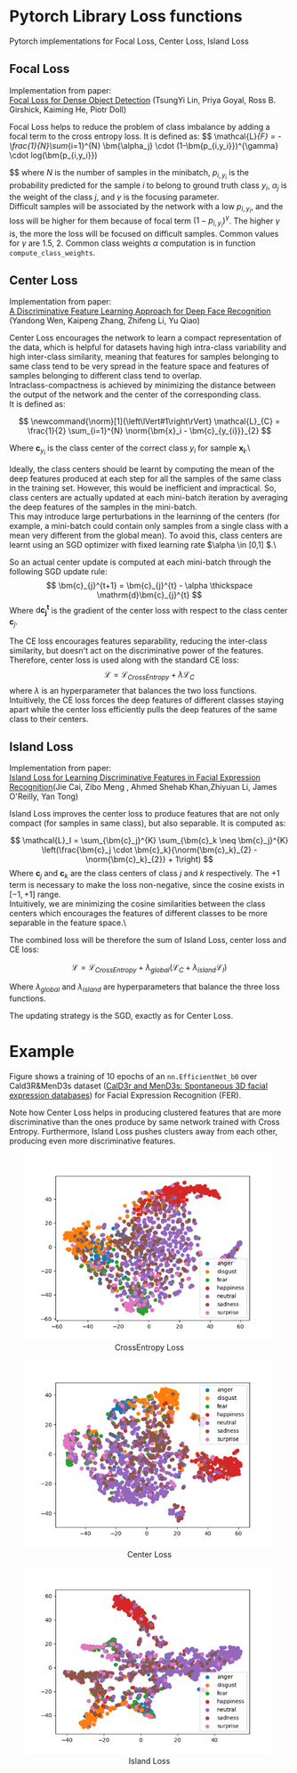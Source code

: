<!--v1.0-->
# Pytorch Library Loss functions 
Pytorch implementations for Focal Loss, Center Loss, Island Loss

## Focal Loss 
Implementation from paper:\
[Focal Loss for Dense Object Detection](http://arxiv.org/abs/1708.02002) (TsungYi Lin, Priya Goyal, Ross B. Girshick, Kaiming He, Piotr Doll)

Focal Loss helps to reduce the problem of class imbalance by adding a focal term to the cross entropy loss. It is defined as:
$$
    \mathcal{L}_{F} = -\frac{1}{N}\sum_{i=1}^{N} \bm{\alpha_j} \cdot (1-\bm{p_{i,y_i}})^{\gamma} \cdot log(\bm{p_{i,y_i}}) 

$$
where $N$ is the number of samples in the minibatch, $p_{i, y_i}$ is the probability predicted for the sample $i$ to belong to ground truth class $y_i$, $\alpha_j$ is the weight of the class $j$, and $\gamma$ is the focusing parameter.  
Difficult samples will be associated by the network with a low $p_{i,y_i}$, and the loss will be higher for them because of focal term $(1- p_{i,y_i})^\gamma$. The higher $\gamma$ is, the more the loss will be focused on difficult samples.
Common values for $\gamma$ are 1.5, 2. Common class weights $\alpha$ computation is in function `compute_class_weights`.

## Center Loss
Implementation from paper:\
[A Discriminative Feature Learning Approach for Deep Face Recognition](https://api.semanticscholar.org/CorpusID:4711865) (Yandong Wen, Kaipeng Zhang, Zhifeng Li, Yu Qiao)



Center Loss encourages the network to learn a compact representation of the data, which is helpful for datasets having high intra-class variability and high inter-class similarity, meaning that features for samples belonging to same class tend to be very spread in the feature space and features of samples belonging to different class tend to overlap.\
Intraclass-compactness is achieved by minimizing the distance between the output of the network and the center of the corresponding class.\
It is defined as:

$$
\newcommand{\norm}[1]{\left\lVert#1\right\rVert}
    \mathcal{L}_{C} = \frac{1}{2} \sum_{i=1}^{N} \norm{\bm{x}_i - \bm{c}_{y_{i}}}_{2}
$$

Where $\bm{c}_{y_{i}}$ is the class center of the correct class $y_i$ for sample $\bm{x_i}$.\

Ideally, the class centers should be learnt by computing the mean of the deep features produced at each step for all the samples of the same class in the training set. However, this would be inefficient and impractical. So, class centers are actually updated at each mini-batch iteration by averaging the deep features of the samples in the mini-batch.\
 This may introduce large perturbations in the learninng of the centers (for example, a mini-batch could contain only samples from a single class with a mean very different from the global mean). To avoid this, class centers are learnt using an SGD optimizer with fixed learning rate $\alpha \in [0,1] $.\

So an actual center update is computed at each mini-batch through the following SGD update rule:
$$
    \bm{c}_{j}^{t+1} = \bm{c}_{j}^{t} - \alpha \thickspace \mathrm{d}\bm{c}_{j}^{t}
$$
Where $\mathrm{d}\bm{c_{j}^{t}}$ is the gradient of the center loss with respect to the class center $\bm{c}_{j}$.

The CE loss encourages features separability, reducing the inter-class similarity, but doesn't act on the discriminative power of the features. Therefore, center loss is used along with the standard CE loss:
$$
    \mathcal{L} = \mathcal{L}_{CrossEntropy} + \lambda \mathcal{L}_C 
$$
where $\lambda$ is an hyperparameter that balances the two loss functions. Intuitively, the CE loss forces the deep features of different classes staying apart while the center loss efficiently pulls the deep features of the same class to their centers.


## Island Loss
Implementation from paper:\
[Island Loss for Learning Discriminative Features in Facial Expression
                  Recognition](http://arxiv.org/abs/1708.02002)(Jie Cai, Zibo Meng , Ahmed Shehab Khan,Zhiyuan Li, James O'Reilly, Yan Tong)

Island Loss improves the center loss to produce features that are not only compact (for samples in same class), but also separable. It is computed as:

$$
        \mathcal{L}_I = \sum_{\bm{c}_j}^{K} \sum_{\bm{c}_k \neq \bm{c}_j}^{K} \left(\frac{\bm{c}_j \cdot \bm{c}_k}{\norm{\bm{c}_k}_{2} - \norm{\bm{c}_k}_{2}} + 1\right)
$$
Where $\bm{c}_j$ and $\bm{c}_k$ are the class centers of class $j$ and $k$ respectively. The +1 term is necessary to make the loss non-negative, since the cosine exists in $[-1,+1]$ range.\
 Intuitively, we are minimizing the cosine similarities between the class centers which encourages the features of different classes to be more separable in the feature space.\

The combined loss will be therefore the sum of Island Loss, center loss and CE loss:

$$
    \mathcal{L} = \mathcal{L}_{CrossEntropy} + \lambda_{global} (\mathcal{L}_C + \lambda_{island} \mathcal{L}_I)
$$

Where $\lambda_{global}$ and $\lambda_{island}$ are hyperparameters that balance the three loss functions. 

The updating strategy is the SGD, exactly as for Center Loss.

# Example
Figure shows a training of 10 epochs of an `nn.EfficientNet_b0` over Cald3R\&MenD3s dataset ([CalD3r and MenD3s: Spontaneous 3D facial expression databases](https://www.sciencedirect.com/science/article/pii/S1047320323002833)) for Facial Expression Recognition (FER).

Note how Center Loss helps in producing clustered features that are more discriminative than the ones produce by same network trained with Cross Entropy. Furthermore, Island Loss pushes clusters away from each other, producing even more discriminative features.
<p align="center">
  <img src="Images/cross.png" alt="CrossEntropy Loss" width="450"/>
  <br>
  <span>CrossEntropy Loss</span>
</p>
<p align="center">
  <img src="Images/center.png" alt="Center Loss" width="450"/>
  <br>
  <span>Center Loss</span>
</p>
<p align="center">
  <img src="Images/island.png" alt="Island Loss" width="450"/>
  <br>
  <span>Island Loss</span>
</p>

